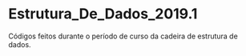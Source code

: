 # Estrutura_De_Dados_2019.1
Códigos feitos durante o período de curso da cadeira de estrutura de dados.
